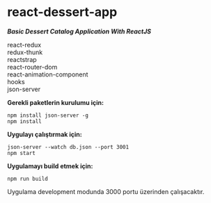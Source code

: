 # react-dessert-app
***Basic Dessert Catalog Application With ReactJS***

react-redux  
redux-thunk  
reactstrap  
react-router-dom  
react-animation-component  
hooks  
json-server

**Gerekli paketlerin kurulumu için:**

    npm install json-server -g  
    npm install  

**Uygulayı çalıştırmak için:**

    json-server --watch db.json --port 3001
    npm start

**Uygulamayı build etmek için:**

    npm run build

Uygulama development modunda 3000 portu üzerinden çalışacaktır.
